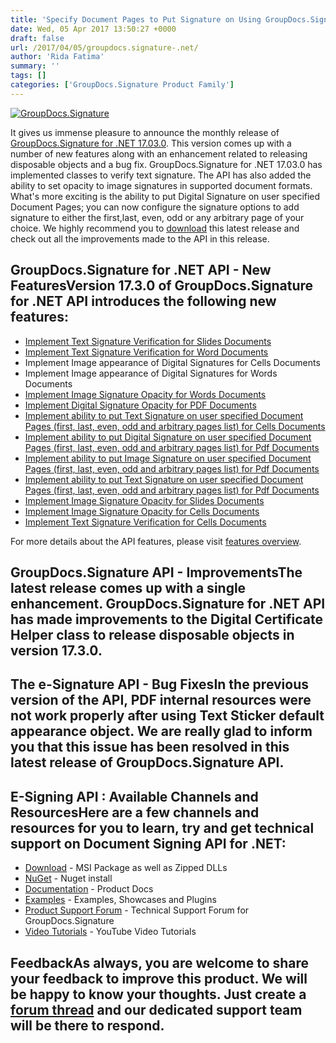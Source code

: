 ```yaml
---
title: 'Specify Document Pages to Put Signature on Using GroupDocs.Signature for .NET'
date: Wed, 05 Apr 2017 13:50:27 +0000
draft: false
url: /2017/04/05/groupdocs.signature-.net/
author: 'Rida Fatima'
summary: ''
tags: []
categories: ['GroupDocs.Signature Product Family']
---
```


[![GroupDocs.Signature](http://blog.groupdocs.com/wp-content/uploads/sites/4/2016/07/groupdocs-signature-net.png)](https://www.groupdocs.com/products/signature/net)

It gives us immense pleasure to announce the monthly release of [GroupDocs.Signature for .NET 17.03.0](https://www.groupdocs.com/products/signature/net). This version comes up with a number of new features along with an enhancement related to releasing disposable objects and a bug fix. GroupDocs.Signature for .NET 17.03.0 has implemented classes to verify text signature. The API has also added the ability to set opacity to image signatures in supported document formats. What's more exciting is the ability to put Digital Signature on user specified Document Pages; you can now configure the signature options to add signature to either the first,last, even, odd or any arbitrary page of your choice. We highly recommend you to [download](https://downloads.groupdocs.com/signature/net/new-releases/groupdocs.signature-for-.net-17.3.0/) this latest release and check out all the improvements made to the API in this release.

## GroupDocs.Signature for .NET API - New FeaturesVersion 17.3.0 of GroupDocs.Signature for .NET API introduces the following new features:

*   [Implement Text Signature Verification for Slides Documents](https://docs.groupdocs.com/signature/net)
*   [Implement Text Signature Verification for Word Documents](https://docs.groupdocs.com/signature/net)
*   Implement Image appearance of Digital Signatures for Cells Documents
*   Implement Image appearance of Digital Signatures for Words Documents
*   [Implement Image Signature Opacity for Words Documents](https://docs.groupdocs.com/signature/net)
*   [Implement Digital Signature Opacity for PDF Documents](https://docs.groupdocs.com/signature/net)
*   [Implement ability to put Text Signature on user specified Document Pages (first, last, even, odd and arbitrary pages list) for Cells Documents](https://docs.groupdocs.com/signature/net)
*   [Implement ability to put Digital Signature on user specified Document Pages (first, last, even, odd and arbitrary pages list) for Pdf Documents](https://docs.groupdocs.com/signature/net)
*   [Implement ability to put Image Signature on user specified Document Pages (first, last, even, odd and arbitrary pages list) for Pdf Documents](https://docs.groupdocs.com/signature/net)
*   [Implement ability to put Text Signature on user specified Document Pages (first, last, even, odd and arbitrary pages list) for Pdf Documents](https://docs.groupdocs.com/signature/net)
*   [Implement Image Signature Opacity for Slides Documents](https://docs.groupdocs.com/signature/net)
*   [Implement Image Signature Opacity for Cells Documents](https://docs.groupdocs.com/signature/net)
*   [Implement Text Signature Verification for Cells Documents](https://docs.groupdocs.com/signature/net)

For more details about the API features, please visit [features overview](https://docs.groupdocs.com/display/signaturenet/Features+Overview).

## GroupDocs.Signature API - ImprovementsThe latest release comes up with a single enhancement. GroupDocs.Signature for .NET API has made improvements to the Digital Certificate Helper class to release disposable objects in version 17.3.0.

## The e-Signature API - Bug FixesIn the previous version of the API, PDF internal resources were not work properly after using Text Sticker default appearance object. We are really glad to inform you that this issue has been resolved in this latest release of GroupDocs.Signature API.

## E-Signing API : Available Channels and ResourcesHere are a few channels and resources for you to learn, try and get technical support on **Document Signing API for .NET**:

*   [Download](http://www.groupdocs.com/downloads/signature/net "GroupDocs.Signature for .NET Downloads") - MSI Package as well as Zipped DLLs
*   [NuGet](https://www.nuget.org/packages/groupdocs-signature-dotnet/17.2.0 "GroupDocs.Signature for .NET NuGet") - Nuget install
*   [Documentation](http://groupdocs.com/docs/display/signaturenet/Home "Signing API Documentation") - Product Docs
*   [Examples](https://github.com/groupdocs-signature/GroupDocs.Signature-for.NET "Signing API Examples") - Examples, Showcases and Plugins
*   [Product Support Forum](http://www.groupdocs.com/Community/forums/groupdocs.signature-product-family/6/showforum.aspx "GroupDocs.Signature for .NET Support forum") \- Technical Support Forum for GroupDocs.Signature
*   [Video Tutorials](https://www.youtube.com/channel/UCXfvjjoMbyvpUlzD4A7oBuA "GroupDocs.Signature for .NET tutorials") \- YouTube Video Tutorials

## FeedbackAs always, you are welcome to share your feedback to improve this product. We will be happy to know your thoughts. Just create a [forum thread](http://www.groupdocs.com/Community/forums/groupdocs.signature-product-family/6/showforum.aspx) and our dedicated support team will be there to respond.




